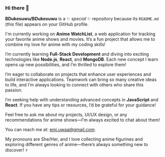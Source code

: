 ### Hi there 👋

**BDukesuwu/BDukesuwu** is a ✨ _special_ ✨ repository because its `README.md` (this file) appears on your GitHub profile.

I'm currently working on **Anime WatchList**, a web application for tracking your favorite anime shows and movies. It’s a fun project that allows me to combine my love for anime with my coding skills!

I’m currently learning **Full-Stack Development** and diving into exciting technologies like **Node.js**, **React**, and **MongoDB**. Each new concept I learn opens up new possibilities, and I’m thrilled to explore them!

I’m eager to collaborate on projects that enhance user experiences and build interactive applications. Teamwork can bring so many creative ideas to life, and I’m always looking to connect with others who share this passion.

I’m seeking help with understanding advanced concepts in **JavaScript** and **React**. If you have any tips or resources, I’d be grateful for your guidance!

Feel free to ask me about my projects, UI/UX design, or any recommendations for anime shows—I'm always excited to chat about them!

You can reach me at: [emi.uwaa@gmail.com](mailto:emi.uwaa@gmail.com). 

My pronouns are She/Her, and I love collecting anime figurines and exploring different genres of anime—there’s always something new to discover! ⚡
